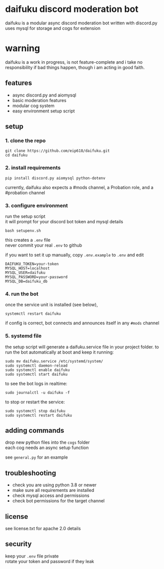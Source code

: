 # daifuku discord moderation bot

daifuku is a modular async discord moderation bot written with discord.py 
uses mysql for storage and cogs for extension

# warning

daifuku is a work in progress, is not feature-complete and i take no responsibility if bad things happen, though i am acting in good faith.

## features

- async discord.py and aiomysql
- basic moderation features
- modular cog system
- easy environment setup script

## setup

### 1. clone the repo

```
git clone https://github.com/eip618/daifuku.git
cd daifuku
```

### 2. install requirements

```
pip install discord.py aiomysql python-dotenv
```

currently, daifuku also expects a #mods channel, a Probation role, and a #probation channel

### 3. configure environment

run the setup script  
it will prompt for your discord bot token and mysql details

```
bash setupenv.sh
```

this creates a `.env` file  
never commit your real `.env` to github

if you want to set it up manually, copy `.env.example` to `.env` and edit

```
DAIFUKU_TOKEN=your-token
MYSQL_HOST=localhost
MYSQL_USER=daifuku
MYSQL_PASSWORD=your-password
MYSQL_DB=daifuku_db
```

### 4. run the bot

once the service unit is installed (see below),
```
systemctl restart daifuku
```

if config is correct, bot connects and announces itself in any `#mods` channel

### 5. systemd file

the setup script will generate a daifuku.service file in your project folder.
to run the bot automatically at boot and keep it running:

```
sudo mv daifuku.service /etc/systemd/system/
sudo systemctl daemon-reload
sudo systemctl enable daifuku
sudo systemctl start daifuku
```
to see the bot logs in realtime:
```
sudo journalctl -u daifuku -f
```

to stop or restart the service:

```
sudo systemctl stop daifuku
sudo systemctl restart daifuku
```

## adding commands

drop new python files into the `cogs` folder  
each cog needs an async setup function

see `general.py` for an example

## troubleshooting

- check you are using python 3.8 or newer
- make sure all requirements are installed
- check mysql access and permissions
- check bot permissions for the target channel

## license

see license.txt for apache 2.0 details

## security

keep your `.env` file private  
rotate your token and password if they leak

